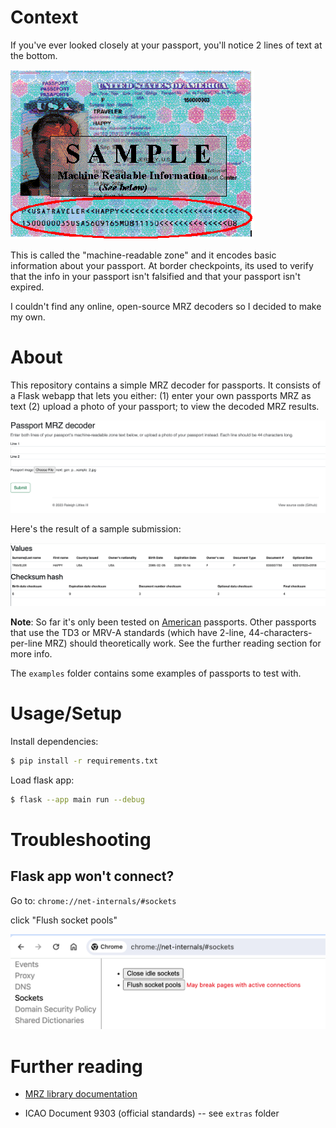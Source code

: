 # Context

If you've ever looked closely at your passport, you'll notice 2 lines of text at the bottom.

![passport image example](./docs/mrz_example.png)

This is called the "machine-readable zone" and it encodes basic information about your passport. At border checkpoints, its used to verify that the info in your passport isn't falsified and that your passport isn't expired.

I couldn't find any online, open-source MRZ decoders so I decided to make my own.

# About

This repository contains a simple MRZ decoder for passports. It consists of a Flask webapp that lets you either: (1) enter your own passports MRZ as text (2) upload a photo of your passport; to view the decoded MRZ results.

![Screenshot of main UI](./docs/ui_screenshot.png)

Here's the result of a sample submission:

![Result screenshot sample](./docs/result.png)

**Note**: So far it's only been tested on <u>American</u> passports. Other passports that use the TD3 or MRV-A standards (which have 2-line, 44-characters-per-line MRZ) should theoretically work. See the further reading section for more info.

The `examples` folder contains some examples of passports to test with.

# Usage/Setup

Install dependencies:

```bash
$ pip install -r requirements.txt
```

Load flask app:

```bash
$ flask --app main run --debug
```

# Troubleshooting

## Flask app won't connect?

Go to: `chrome://net-internals/#sockets`

click "Flush socket pools"

![flush socket pools image](./docs/troubleshooting_1.png)

# Further reading

* [MRZ library documentation](https://pypi.org/project/mrz/)

* ICAO Document 9303 (official standards) -- see `extras` folder